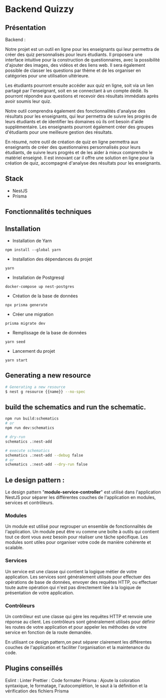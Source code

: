 # Backend Quizzy

## Présentation

Backend :

Notre projet est un outil en ligne pour les enseignants qui leur permettra de créer des quiz personnalisés pour leurs étudiants. Il proposera une interface intuitive pour la construction de questionnaires, avec la possibilité d'ajouter des images, des vidéos et des liens web. Il sera également possible de classer les questions par thème et de les organiser en catégories pour une utilisation ultérieure.

Les étudiants pourront ensuite accéder aux quiz en ligne, soit via un lien partagé par l'enseignant, soit en se connectant à un compte dédié. Ils pourront répondre aux questions et recevoir des résultats immédiats après avoir soumis leur quiz.

Notre outil comprendra également des fonctionnalités d'analyse des résultats pour les enseignants, qui leur permettra de suivre les progrès de leurs étudiants et de identifier les domaines où ils ont besoin d'aide supplémentaire. Les enseignants pourront également créer des groupes d'étudiants pour une meilleure gestion des résultats.

En résumé, notre outil de création de quiz en ligne permettra aux enseignants de créer des questionnaires personnalisés pour leurs étudiants, de suivre leurs progrès et de les aider à mieux comprendre le matériel enseigné. Il est innovant car il offre une solution en ligne pour la création de quiz, accompagné d'analyse des résultats pour les enseignants.

## Stack

- NestJS
- Prisma

## Fonctionnalités techniques

## Installation

- Installation de Yarn

```shell
npm install --global yarn
```

- Installation des dépendances du projet

```shell
yarn
```

- Installation de Postgresql

```shell
docker-compose up nest-postgres
```

- Création de la base de données

```shell
npx prisma generate
```

- Créer une migration

```shell
prisma migrate dev
```

- Remplissage de la base de données

```shell
yarn seed
```

- Lancement du projet

```shell
yarn start
```

## Generating a new resource

```bash
# Generating a new resource
$ nest g resource {{name}} --no-spec
```

## build the schematics and run the schematic.

```bash
npm run build:schematics
# or
npm run dev:schematics

# dry-run
schematics .:nest-add

# execute schematics
schematics .:nest-add --debug false
# or
schematics .:nest-add --dry-run false
```

## Le design pattern :

Le design pattern "**module-service-controller**" est utilisé dans l'application NestJS pour séparer les différentes couches de l'application en modules, services et contrôleurs.

### Modules

Un module est utilisé pour regrouper un ensemble de fonctionnalités de l'application. Un module peut être vu comme une boîte à outils qui contient tout ce dont vous avez besoin pour réaliser une tâche spécifique. Les modules sont utiles pour organiser votre code de manière cohérente et scalable.

### Services

Un service est une classe qui contient la logique métier de votre application. Les services sont généralement utilisés pour effectuer des opérations de base de données, envoyer des requêtes HTTP, ou effectuer toute autre opération qui n'est pas directement liée à la logique de présentation de votre application.

### Contrôleurs

Un contrôleur est une classe qui gère les requêtes HTTP et renvoie une réponse au client. Les contrôleurs sont généralement utilisés pour définir les routes de votre application et pour appeler les méthodes de votre service en fonction de la route demandée.

En utilisant ce design pattern,on peut séparer clairement les différentes couches de l'application et faciliter l'organisation et la maintenance du code.

## Plugins conseillés

Eslint : Linter
Prettier : Code formater
Prisma : Ajoute la coloration syntaxique, le formatage, l'autocomplétion, le saut à la définition et la vérification des fichiers Prisma
